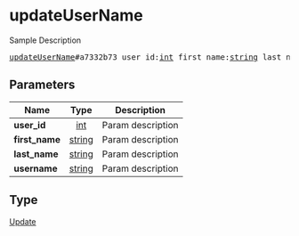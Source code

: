 # updateUserName

Sample Description

<pre>
<a href="../constructor/updateUserName.md">updateUserName</a>#a7332b73 user_id:<a href="../type/int.md">int</a> first_name:<a href="../type/string.md">string</a> last_name:<a href="../type/string.md">string</a> username:<a href="../type/string.md">string</a> = <a href="../type/Update.md">Update</a>;</pre>
## Parameters

| Name | Type | Description |
|------|:----:|-------------|
| **user_id** | <a href="../type/int.md">int</a> | Param description |
| **first_name** | <a href="../type/string.md">string</a> | Param description |
| **last_name** | <a href="../type/string.md">string</a> | Param description |
| **username** | <a href="../type/string.md">string</a> | Param description |

## Type

<a href="../type/Update.md">Update</a>
